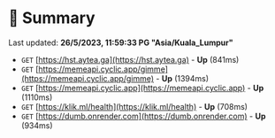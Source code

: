 # 📖 Summary
Last updated: **26/5/2023, 11:59:33 PG "Asia/Kuala_Lumpur"**

- `GET` [https://hst.aytea.ga](https://hst.aytea.ga) - **Up** (841ms)
- `GET` [https://memeapi.cyclic.app/gimme](https://memeapi.cyclic.app/gimme) - **Up** (1394ms)
- `GET` [https://memeapi.cyclic.app](https://memeapi.cyclic.app) - **Up** (1110ms)
- `GET` [https://klik.ml/health](https://klik.ml/health) - **Up** (708ms)
- `GET` [https://dumb.onrender.com](https://dumb.onrender.com) - **Up** (934ms)
